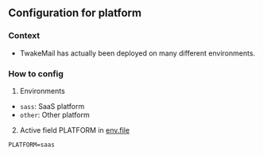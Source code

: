 ## Configuration for platform

### Context
- TwakeMail has actually been deployed on many different environments.

### How to config

1. Environments

- `sass`: SaaS platform
- `other`: Other platform

2. Active field PLATFORM in [env.file](https://github.com/linagora/tmail-flutter/blob/master/env.file)
```
PLATFORM=saas
```
